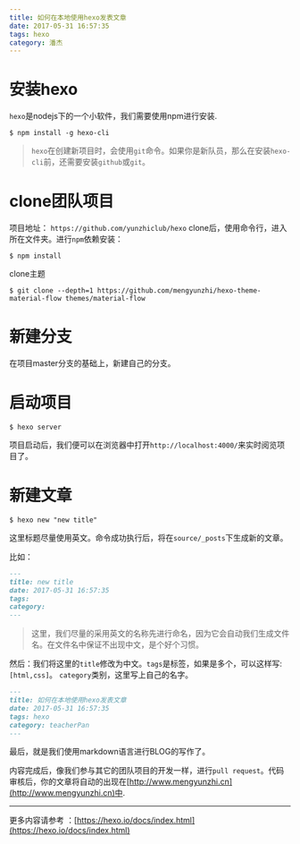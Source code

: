 ```yaml
---
title: 如何在本地使用hexo发表文章
date: 2017-05-31 16:57:35
tags: hexo
category: 潘杰
---
```


# 安装hexo

`hexo`是nodejs下的一个小软件，我们需要使用npm进行安装.

```
$ npm install -g hexo-cli
```

> `hexo`在创建新项目时，会使用`git`命令。如果你是新队员，那么在安装`hexo-cli`前，还需要安装`github`或`git`。

# clone团队项目
项目地址： `https://github.com/yunzhiclub/hexo`
clone后，使用命令行，进入所在文件夹。进行`npm`依赖安装：
```
$ npm install
```
clone主题
```
$ git clone --depth=1 https://github.com/mengyunzhi/hexo-theme-material-flow themes/material-flow
```

# 新建分支
在项目master分支的基础上，新建自己的分支。

# 启动项目
```
$ hexo server
```

项目启动后，我们便可以在浏览器中打开`http://localhost:4000/`来实时阅览项目了。

# 新建文章
```
$ hexo new "new title"
```
这里标题尽量使用英文。命令成功执行后，将在`source/_posts`下生成新的文章。

比如：
```md
---
title: new title
date: 2017-05-31 16:57:35
tags: 
category: 
---
```
> 这里，我们尽量的采用英文的名称先进行命名，因为它会自动我们生成文件名。在文件名中保证不出现中文，是个好个习惯。

然后：我们将这里的`title`修改为中文。`tags`是标签，如果是多个，可以这样写:`[html,css]`。
`category`类别，这里写上自己的名字。

```md
---
title: 如何在本地使用hexo发表文章
date: 2017-05-31 16:57:35
tags: hexo
category: teacherPan
---
```

最后，就是我们使用markdown语言进行BLOG的写作了。

内容完成后，像我们参与其它的团队项目的开发一样，进行`pull request`。代码审核后，你的文章将自动的出现在[http://www.mengyunzhi.cn](http://www.mengyunzhi.cn)中.

---
更多内容请参考 ：[https://hexo.io/docs/index.html](https://hexo.io/docs/index.html)